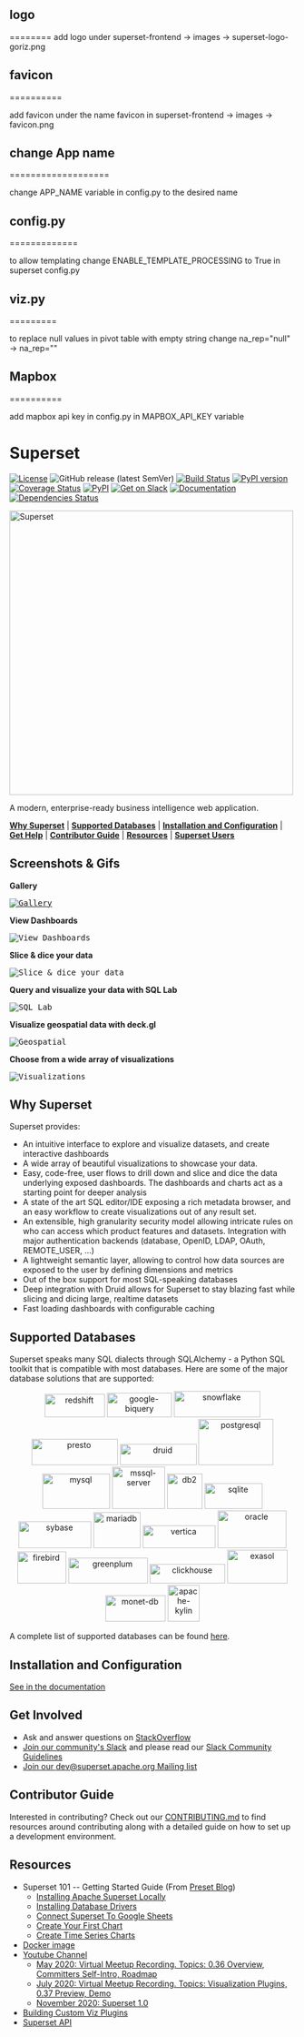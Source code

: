 <!--
Licensed to the Apache Software Foundation (ASF) under one
or more contributor license agreements.  See the NOTICE file
distributed with this work for additional information
regarding copyright ownership.  The ASF licenses this file
to you under the Apache License, Version 2.0 (the
"License"); you may not use this file except in compliance
with the License.  You may obtain a copy of the License at

  http://www.apache.org/licenses/LICENSE-2.0

Unless required by applicable law or agreed to in writing,
software distributed under the License is distributed on an
"AS IS" BASIS, WITHOUT WARRANTIES OR CONDITIONS OF ANY
KIND, either express or implied.  See the License for the
specific language governing permissions and limitations
under the License.
-->

<!-- changes made to superset code base for platformx analytics -->

## logo
========
add logo under superset-frontend -> images -> superset-logo-goriz.png

## favicon
==========

add favicon under the name favicon in superset-frontend -> images -> favicon.png

## change App name
===================

change APP_NAME variable in config.py to the desired name

## config.py
=============

to allow templating change  ENABLE_TEMPLATE_PROCESSING to True in superset config.py

## viz.py
=========

to replace null values in pivot table with empty string change na_rep="null" -> na_rep=""

## Mapbox
==========

add mapbox api key in config.py in MAPBOX_API_KEY variable

Superset
=========

[![License](https://img.shields.io/badge/License-Apache%202.0-blue.svg)](https://opensource.org/licenses/Apache-2.0)
![GitHub release (latest SemVer)](https://img.shields.io/github/v/release/apache/incubator-superset)
[![Build Status](https://travis-ci.org/apache/incubator-superset.svg?branch=master)](https://travis-ci.org/apache/incubator-superset)
[![PyPI version](https://badge.fury.io/py/apache-superset.svg)](https://badge.fury.io/py/apache-superset)
[![Coverage Status](https://codecov.io/github/apache/incubator-superset/coverage.svg?branch=master)](https://codecov.io/github/apache/incubator-superset)
[![PyPI](https://img.shields.io/pypi/pyversions/apache-superset.svg?maxAge=2592000)](https://pypi.python.org/pypi/apache-superset)
[![Get on Slack](https://img.shields.io/badge/slack-join-orange.svg)](https://join.slack.com/t/apache-superset/shared_invite/zt-g8lpruog-HeqpgYrwdfrD5OYhlU7hPQ)
[![Documentation](https://img.shields.io/badge/docs-apache.org-blue.svg)](https://superset.apache.org)
[![Dependencies Status](https://david-dm.org/apache/incubator-superset/status.svg?path=superset-frontend)](https://david-dm.org/apache/incubator-superset?path=superset-frontend)

<img
  src="https://github.com/apache/incubator-superset/raw/master/superset-frontend/branding/superset-logo-horiz-apache.png"
  alt="Superset"
  width="500"
/>

A modern, enterprise-ready business intelligence web application.

[**Why Superset**](#why-superset) |
[**Supported Databases**](#supported-databases) |
[**Installation and Configuration**](#installation-and-configuration) |
[**Get Help**](#get-help) |
[**Contributor Guide**](#contributor-guide) |
[**Resources**](#resources) |
[**Superset Users**](INTHEWILD.md)


## Screenshots & Gifs

**Gallery**

<kbd><a href="https://superset.apache.org/gallery"><img title="Gallery" src="https://raw.githubusercontent.com/apache/incubator-superset/master/superset-frontend/images/screenshots/gallery.png"></a></kbd><br/>

**View Dashboards**

<kbd><img title="View Dashboards" src="https://raw.githubusercontent.com/apache/incubator-superset/master/superset-frontend/images/screenshots/bank_dash.png"></kbd><br/>

**Slice & dice your data**

<kbd><img title="Slice & dice your data" src="https://raw.githubusercontent.com/apache/incubator-superset/master/superset-frontend/images/screenshots/explore.png"></kbd><br/>

**Query and visualize your data with SQL Lab**

<kbd><img title="SQL Lab" src="https://raw.githubusercontent.com/apache/incubator-superset/master/superset-frontend/images/screenshots/sqllab.png"></kbd><br/>

**Visualize geospatial data with deck.gl**

<kbd><img title="Geospatial" src="https://raw.githubusercontent.com/apache/incubator-superset/master/superset-frontend/images/screenshots/deckgl_dash.png"></kbd><br/>

**Choose from a wide array of visualizations**

<kbd><img title="Visualizations" src="https://raw.githubusercontent.com/apache/incubator-superset/master/superset-frontend/images/screenshots/visualizations.png"></kbd><br/>


## Why Superset

Superset provides:
* An intuitive interface to explore and visualize datasets, and
    create interactive dashboards
* A wide array of beautiful visualizations to showcase your data.
* Easy, code-free, user flows to drill down and slice and dice the data
    underlying exposed dashboards. The dashboards and charts act as a starting
    point for deeper analysis
* A state of the art SQL editor/IDE exposing a rich metadata browser, and
    an easy workflow to create visualizations out of any result set.
* An extensible, high granularity security model allowing intricate rules
    on who can access which product features and datasets.
    Integration with major
    authentication backends (database, OpenID, LDAP, OAuth, REMOTE_USER, ...)
* A lightweight semantic layer, allowing to control how data sources are
    exposed to the user by defining dimensions and metrics
* Out of the box support for most SQL-speaking databases
* Deep integration with Druid allows for Superset to stay blazing fast while
    slicing and dicing large, realtime datasets
* Fast loading dashboards with configurable caching


## Supported Databases

Superset speaks many SQL dialects through SQLAlchemy - a Python
SQL toolkit that is compatible with most databases. Here are some of the major database solutions that are supported:

<p align="center">
  <img src="superset-frontend/images/redshift.png" alt="redshift" border="0" width="106" height="41"/>
  <img src="superset-frontend/images/google-biquery.png" alt="google-biquery" border="0" width="114" height="43"/>
  <img src="superset-frontend/images/snowflake.png" alt="snowflake" border="0" width="152" height="46"/>
  <img src="superset-frontend/images/presto.png" alt="presto" border="0" width="152" height="46"/>
  <img src="superset-frontend/images/druid.png" alt="druid" border="0" width="135" height="37" />
  <img src="superset-frontend/images/postgresql.png" alt="postgresql" border="0" width="132" height="81" />
  <img src="superset-frontend/images/mysql.png" alt="mysql" border="0" width="119" height="62" />
  <img src="superset-frontend/images/mssql-server.png" alt="mssql-server" border="0" width="93" height="74" />
  <img src="superset-frontend/images/db2.png" alt="db2" border="0" width="62" height="62" />
  <img src="superset-frontend/images/sqlite.png" alt="sqlite" border="0" width="102" height="45" />
  <img src="superset-frontend/images/sybase.png" alt="sybase" border="0" width="128" height="47" />
  <img src="superset-frontend/images/mariadb.png" alt="mariadb" border="0" width="83" height="63" />
  <img src="superset-frontend/images/vertica.png" alt="vertica" border="0" width="128" height="40" />
  <img src="superset-frontend/images/oracle.png" alt="oracle" border="0" width="121" height="66" />
  <img src="superset-frontend/images/firebird.png" alt="firebird" border="0" width="86" height="56" />
  <img src="superset-frontend/images/greenplum.png" alt="greenplum" border="0" width="140" height="45" />
  <img src="superset-frontend/images/clickhouse.png" alt="clickhouse" border="0" width="133" height="34" />  
  <img src="superset-frontend/images/exasol.png" alt="exasol" border="0" width="106" height="59" />
  <img src="superset-frontend/images/monet-db.png" alt="monet-db" border="0" width="106" height="46" />
  <img src="superset-frontend/images/apache-kylin.png" alt="apache-kylin" border="0" width="56" height="64"/>
</p>

A complete list of supported databases can be found
[here](https://superset.incubator.apache.org/docs/databases/installing-database-drivers).


## Installation and Configuration

[See in the documentation](https://superset.incubator.apache.org/docs/installation/installing-superset-using-docker-compose)

## Get Involved

* Ask and answer questions on [StackOverflow](https://stackoverflow.com/questions/tagged/apache-superset)
* [Join our community's Slack](https://join.slack.com/t/apache-superset/shared_invite/zt-g8lpruog-HeqpgYrwdfrD5OYhlU7hPQ)
  and please read our [Slack Community Guidelines](CODE_OF_CONDUCT.md#slack-community-guidelines)
* [Join our dev@superset.apache.org Mailing list](https://lists.apache.org/list.html?dev@superset.apache.org)


## Contributor Guide

Interested in contributing? Check out our
[CONTRIBUTING.md](https://github.com/apache/superset/blob/master/CONTRIBUTING.md)
to find resources around contributing along with a detailed guide on
how to set up a development environment.


## Resources

* Superset 101 -- Getting Started Guide (From [Preset Blog](https://preset.io/blog/))
  * [Installing Apache Superset Locally](https://preset.io/blog/2020-05-11-getting-started-installing-superset/)
  * [Installing Database Drivers](https://preset.io/blog/2020-05-18-install-db-drivers/)
  * [Connect Superset To Google Sheets](https://preset.io/blog/2020-06-01-connect-superset-google-sheets/)
  * [Create Your First Chart](https://preset.io/blog/2020-06-08-first-chart/)
  * [Create Time Series Charts](https://preset.io/blog/2020-06-26-timeseries-chart/)
* [Docker image](https://hub.docker.com/r/apache/incubator-superset)
* [Youtube Channel](https://www.youtube.com/channel/UCMuwrvBsg_jjI2gLcm04R0g)
  * [May 2020: Virtual Meetup Recording. Topics: 0.36 Overview, Committers Self-Intro, Roadmap](https://www.youtube.com/watch?v=tXGDmqjmcTs&t=20s)
  * [July 2020: Virtual Meetup Recording. Topics: Visualization Plugins, 0.37 Preview, Demo](https://www.youtube.com/watch?v=f6up5x_iRbI)
  * [November 2020: Superset 1.0](https://www.youtube.com/watch?v=GwtWRUSEjk4)
* [Building Custom Viz Plugins](https://superset.apache.org/docs/installation/building-custom-viz-plugins)
* [Superset API](https://superset.apache.org/docs/rest-api)


